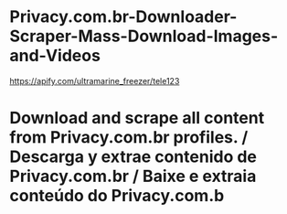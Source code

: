 # Privacy.com.br-Downloader-Scraper-Mass-Download-Images-and-Videos
https://apify.com/ultramarine_freezer/tele123

# Download and scrape all content from Privacy.com.br profiles. / Descarga y extrae contenido de Privacy.com.br / Baixe e extraia conteúdo do Privacy.com.b

